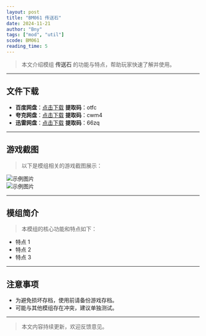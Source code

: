 ```yaml
---
layout: post
title: "BM061 传送石"
date: 2024-11-21
author: "Bny"
tags: ["mod", "util"]
scode: BM061
reading_time: 5
---
```


> 本文介绍模组 **传送石** 的功能与特点，帮助玩家快速了解并使用。

---





## 文件下载
- **百度网盘**：[点击下载](https://pan.baidu.com/s/1p7GK2uo0FfIGoJ5uwt7m9Q?pwd=otfc)  **提取码**：otfc  
- **夸克网盘**：[点击下载](https://pan.quark.cn/s/d99e38525999?pwd=cwm4)  **提取码**：cwm4  
- **迅雷网盘**：[点击下载](https://pan.xunlei.com/s/VOCCbbGYxnbF32yOtVooWBpAA1?pwd=66zq)  **提取码**：66zq  

---

## 游戏截图
> 以下是模组相关的游戏截图展示：

![示例图片](https://example.com/screenshot1.jpg)  
![示例图片](https://example.com/screenshot2.jpg)

---

## 模组简介
> 本模组的核心功能和特点如下：
- 特点 1
- 特点 2
- 特点 3

---

## 注意事项
- 为避免损坏存档，使用前请备份游戏存档。
- 可能与其他模组存在冲突，建议单独测试。

---

> 本文内容持续更新，欢迎反馈意见。
